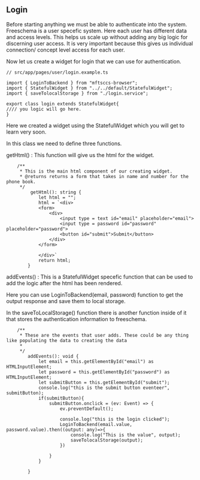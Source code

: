 ## Login



Before starting anything we must be able to authenticate into the system. Freeschema is a user specefic system. Here each user has different data and access levels. This helps us scale up without adding any big logic for discerning user access. It is very important because this gives us individual connection/ concept level access for each user.



Now let us create a widget for login that we can use for authentication.



```
// src/app/pages/user/login.example.ts

import { LoginToBackend } from "mftsccs-browser";
import { StatefulWidget } from "../../default/StatefulWidget";
import { saveTolocalStorage } from "./login.service";

export class login extends StatefulWidget{
//// you logic will go here.
}
```

Here we created a widget using the StatefulWidget which you will get to learn very soon.



In this class we need to define three functions.

getHtml() : This function will give us the html for the widget.

```
    /**
     * This is the main html component of our creating widget.
     * @returns returns a form that takes in name and number for the phone book.
     */
         getHtml(): string {
            let html = "";
            html = `<div>
            <form>
                <div>
                    <input type = text id="email" placeholder="email">
                    <input type = password id="password" placeholder="password">
                    <button id="submit">Submit</button>
                </div>
            </form>
    
            </div>`
            return html;
        }
```



addEvents() : This is a StatefulWidget specefic function that can be used to add the logic after the html has been rendered.

Here you can use LoginToBackend(email, password) function to get the output response and save them to local storage.

In the saveToLocalStorage() function there is another function inside of it that stores the authentication information to freeschema.

```
    /**
     * These are the events that user adds. These could be any thing like populating the data to creating the data
     * 
     */
        addEvents(): void {
            let email = this.getElementById("email") as HTMLInputElement;
            let password = this.getElementById("password") as HTMLInputElement;
            let submitButton = this.getElementById("submit");
            console.log("this is the submit button eventeer", submitButton);
            if(submitButton){
                submitButton.onclick = (ev: Event) => {
                    ev.preventDefault();
        
                    console.log("this is the login clicked");
                    LoginToBackend(email.value, password.value).then((output: any)=>{
                        console.log("This is the value", output);
                        saveTolocalStorage(output);
                    })
                    
                }
            }

        }

```

